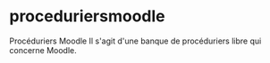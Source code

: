 # proceduriersmoodle
Procéduriers Moodle
Il s'agit d'une banque de procéduriers libre qui concerne Moodle.
